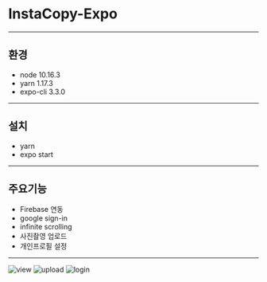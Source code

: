 # InstaCopy-Expo

- - -
## 환경

* node 	    10.16.3
* yarn    	1.17.3
* expo-cli 	3.3.0
- - -

## 설치

* yarn
* expo start
- - -

## 주요기능 

* Firebase 연동
* google sign-in
* infinite scrolling
* 사진촬영 업로드
* 개인프로필 설정
- - -

![view](https://user-images.githubusercontent.com/52531687/87317436-f324db80-c561-11ea-82bf-0a106ee84902.gif)
![upload](https://user-images.githubusercontent.com/52531687/87317437-f4ee9f00-c561-11ea-82ae-f78689498541.gif)
![login](https://user-images.githubusercontent.com/52531687/87317441-f750f900-c561-11ea-99a9-def8522265cb.gif)
